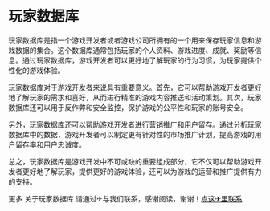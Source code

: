 # 玩家数据库

玩家数据库是指一个游戏开发者或者游戏公司所拥有的一个用来保存玩家信息和游戏数据的集合。这个数据库通常包括玩家的个人资料、游戏进度、成就、奖励等信息。通过玩家数据库，游戏开发者可以更好地了解玩家的行为习惯，为玩家提供个性化的游戏体验。

玩家数据库对于游戏开发者来说具有重要意义。首先，它可以帮助游戏开发者更好地了解玩家的需求和喜好，从而进行精准的游戏内容推送和活动策划。其次，玩家数据库还可以用于反作弊和安全监控，保护游戏的公平性和玩家的账号安全。

另外，玩家数据库还可以帮助游戏开发者进行营销推广和用户留存。通过分析玩家数据库中的数据，游戏开发者可以制定更有针对性的市场推广计划，提高游戏的用户留存率和用户忠诚度。

总之，玩家数据库是游戏开发中不可或缺的重要组成部分，它不仅可以帮助游戏开发者更好地了解玩家，提供更好的游戏体验，还可以为游戏的运营和推广提供有力的支持。

更多 关于玩家数据库 请通过✈与我们联系，感谢阅读，谢谢！[点这✈里联系](https://d.k02.cc)